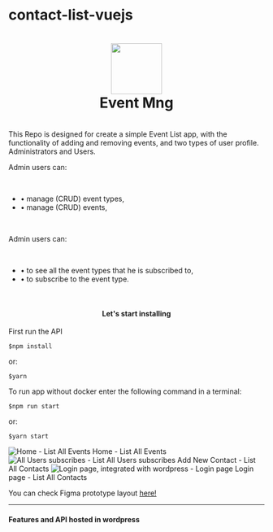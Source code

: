 # contact-list-vuejs

<h1 align="center">
  <a name="logo"><img src="https://imgur.com/5224pkQ.png" width="100"></a>
  <br>
  Event Mng
</h1>
<br>
This Repo is designed for create a simple Event List app, with the functionality of adding and removing events, and two types of user profile. Administrators and Users. 
<p>Admin users can:</p>
<br>
<ul>
<li>• manage (CRUD) event types,</li>
<li>• manage (CRUD) events,</li>
</ul>
<br>
<p>Admin users can:</p>
<br>
<ul>
<li>• to see all the event types that he is subscribed to,</li>
<li>• to subscribe to the event type.</li>
</ul>
<br>

<div align="center"><a name="menu"></a>
    <h4>
      Let's start installing
    </h4>
</div>
<p>First run the API</p>

```
$npm install

```

<p>or:</p>

```
$yarn

```

<p>To run app without docker enter the following command in a terminal:</p>

```
$npm run start
```

<p>or:</p>

```
$yarn start

```

![ Home - List All Events](https://imgur.com/KTVvl9N.png)
Home - List All Events
![ All Users subscribes - List All Users subscribes](https://imgur.com/DM2XJo0.png)
Add New Contact - List All Contacts
![Login page, integrated with wordpress - Login page](https://imgur.com/lG3sXNI.png)
Login page - List All Contacts

You can check Figma prototype layout <a href="https://www.figma.com/file/XGwYs6KDbukSLd0AjmWVGK/Figma-Material-Design-UI-Kit-(Desktop-Dashboard)-(Community)?node-id=5687%3A116">here!</a>

<hr>

#### <a name="software"></a>Features and API hosted in wordpress
